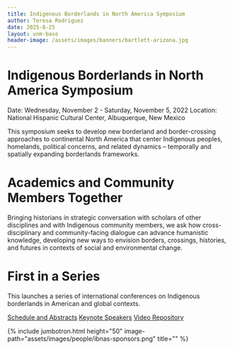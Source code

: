 ```yaml
---
title: Indigenous Borderlands in North America Symposium
author: Teresa Rodriguez
date: 2025-8-25
layout: unm-base
header-image: /assets/images/banners/bartlett-arizona.jpg
---
```


# Indigenous Borderlands in North America Symposium  
Date: Wednesday, November 2 - Saturday, November 5, 2022
Location: National Hispanic Cultural Center, Albuquerque, New Mexico

This symposium seeks to develop new borderland and border-crossing approaches to continental North America that center Indigenous peoples, homelands, political concerns, and related dynamics – temporally and spatially expanding borderlands frameworks.

# Academics and Community Members Together
Bringing historians in strategic conversation with scholars of other disciplines and with Indigenous community members, we ask how cross-disciplinary and community-facing dialogue can advance humanistic knowledge, developing new ways to envision borders, crossings, histories, and futures in contexts of social and environmental change.

# First in a Series
This launches a series of international conferences on Indigenous borderlands in American and global contexts.

 [Schedule and Abstracts](schedule-abstracts.md)
 [Keynote Speakers](speakers.md)
 [Video Repository](https://vimeo.com/showcase/9963408)

{% include jumbotron.html
  height="50"
  image-path="assets/images/people/ibnas-sponsors.png"
  title=""
%}
